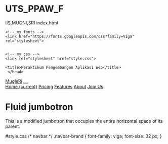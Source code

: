 # UTS_PPAW_F
IIS,MUGNI,SRI
index.html
<!doctype html>
<html lang="en">
  <head>
    <!-- Required meta tags -->
    <meta charset="utf-8">
    <meta name="viewport" content="width=device-width, initial-scale=1, shrink-to-fit=no">
    <!-- Bootstrap CSS -->
    <link rel="stylesheet" href="https://stackpath.bootstrapcdn.com/bootstrap/4.1.3/css/bootstrap.min.css" integrity="sha384-MCw98/SFnGE8fJT3GXwEOngsV7Zt27NXFoaoApmYm81iuXoPkFOJwJ8ERdknLPMO" crossorigin="anonymous">


    <!-- my fonts -->
    <link href="https://fonts.googleapis.com/css?family=Viga" rel="stylesheet">


    <!-- my css -->
    <link rel="stylesheet" href="style.css">

    <title>Peraktikum Pengembangan Aplikasi Web</title>
     </head>
  <body>
  <!-- navbar -->
  <nav class="navbar navbar-expand-lg navbar-light ">
    <div class="container">
    <a class="navbar-brand" href="#">MugIsRi</a>
    <button class="navbar-toggler" type="button" data-toggle="collapse" data-target="#navbarNavAltMarkup" aria-controls="navbarNavAltMarkup" aria-expanded="false" aria-label="Toggle navigation">
      <span class="navbar-toggler-icon"></span>
    </button>
      <div class="collapse navbar-collapse" id="navbarNavAltMarkup">
      <div class="navbar-nav ml-auto">
        <a class="nav-item nav-link active" href="#">Home <span class="sr-only">(current)</span></a>
        <a class="nav-item nav-link" href="#">Pricing</a>
        <a class="nav-item nav-link" href="#">Features</a>
        <a class="nav-item nav-link" href="#">About</a>
        <a class="nav-item btn btn-primary tombol" href="#">Join Us</a>
      </div>
    </div>
  </div>
  </nav> 
   <!-- akhir navbar -->


<!-- jumbotron -->
<div class="jumbotron jumbotron-fluid">
    <div class="container">
      <h1 class="display-4">Fluid jumbotron</h1>
   <p class="lead">This is a modified jumbotron that occupies the entire horizontal space of its parent.</p>
    </div>
  </div>
<!-- akhir jumbotron -->
<script src="https://code.jquery.com/jquery-3.3.1.slim.min.js" integrity="sha384-q8i/X+965DzO0rT7abK41JStQIAqVgRVzpbzo5smXKp4YfRvH+8abtTE1Pi6jizo" crossorigin="anonymous"></script>
    <script src="https://cdnjs.cloudflare.com/ajax/libs/popper.js/1.14.3/umd/popper.min.js" integrity="sha384-ZMP7rVo3mIykV+2+9J3UJ46jBk0WLaUAdn689aCwoqbBJiSnjAK/l8WvCWPIPm49" crossorigin="anonymous"></script>
  <script src="https://stackpath.bootstrapcdn.com/bootstrap/4.1.3/js/bootstrap.min.js" integrity="sha384-ChfqqxuZUCnJSK3+MXmPNIyE6ZbWh2IMqE241rYiqJxyMiZ6OW/JmZQ5stwEULTy" crossorigin="anonymous"></script>
  </body>
</html>




#style.css
  /* navbar */
.navbar-brand {
    font-family: viga;
    font-size: 32 px;
}
